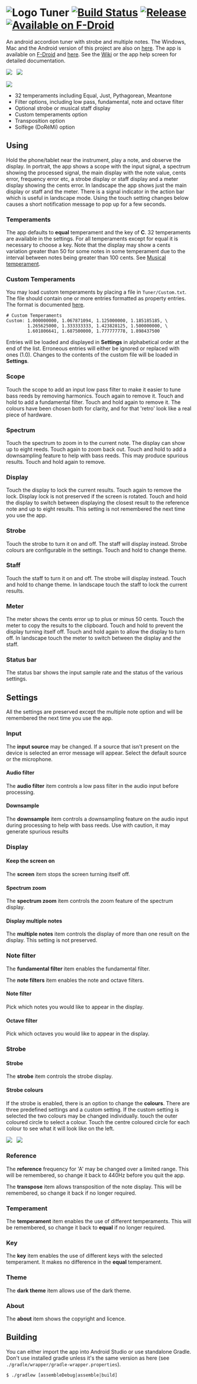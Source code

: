 # ![Logo](src/main/res/drawable-mdpi/ic_launcher.png) Tuner [![Build Status](https://travis-ci.org/billthefarmer/tuner.svg?branch=master)](https://travis-ci.org/billthefarmer/tuner) [![Release](https://img.shields.io/github/release/billthefarmer/tuner.svg?logo=github)](https://github.com/billthefarmer/tuner/releases) [![Available on F-Droid](https://f-droid.org/wiki/images/c/ca/F-Droid-button_available-on_smaller.png)](https://f-droid.org/packages/org.billthefarmer.tuner)

An android accordion tuner with strobe and multiple notes. The
Windows, Mac and the Android version of this project are also on
[here](https://github.com/billthefarmer/ctuner
"https://github.com/billthefarmer/ctuner"). The app is available on
[F-Droid](https://f-droid.org/packages/org.billthefarmer.tuner)
and [here](https://github.com/billthefarmer/tuner/releases). See the
[Wiki](https://github.com/billthefarmer/tuner/wiki) or the app help
screen for detailed documentation.

![](https://github.com/billthefarmer/billthefarmer.github.io/raw/master/images/Tuner-portrait.png)
&nbsp;
![](https://github.com/billthefarmer/billthefarmer.github.io/raw/master/images/Tuner-settings.png)

![](https://github.com/billthefarmer/billthefarmer.github.io/raw/master/images/Tuner-landscape.png)

 * 32 temperaments including Equal, Just, Pythagorean, Meantone
 * Filter options, including low pass, fundamental, note and octave filter
 * Optional strobe or musical staff display
 * Custom temperaments option
 * Transposition option
 * Solfège (DoRéMi) option

## Using

Hold the phone/tablet near the instrument, play a note, and observe
the display. In portrait, the app shows a scope with the input signal,
a spectrum showing the processed signal, the main display with the
note value, cents error, frequency error etc, a strobe display or
staff display and a meter display showing the cents error. In
landscape the app shows just the main display or staff and the
meter. There is a signal indicator in the action bar which is useful
in landscape mode. Using the touch setting changes below causes a
short notification message to pop up for a few seconds.

### Temperaments

The app defaults to **equal** temperament and the key of **C**. 32
temperaments are available in the settings. For all temperaments
except for equal it is necessary to choose a key.  Note that the
display may show a cents variation greater than 50 for some notes in
some temperament due to the interval between notes being greater than
100 cents. See [Musical
temperament](https://en.wikipedia.org/wiki/Musical_temperament).

### Custom Temperaments

You may load custom temperaments by placing a file in
`Tuner/Custom.txt`. The file should contain one or more entries
formatted as property entries. The format is documented
[here](https://developer.android.com/reference/java/util/Properties#load\(java.io.Reader\)).

```properties
# Custom Temperaments
Custom: 1.000000000, 1.067871094, 1.125000000, 1.185185185, \
        1.265625000, 1.333333333, 1.423828125, 1.500000000, \
        1.601806641, 1.687500000, 1.777777778, 1.898437500
```

Entries will be loaded and displayed in **Settings** in alphabetical
order at the end of the list. Erroneous entries will either be ignored
or replaced with ones (1.0). Changes to the contents of the custom
file will be loaded in **Settings**.

### Scope

Touch the scope to add an input low pass filter to make it easier to
tune bass reeds by removing harmonics. Touch again to remove it. Touch
and hold to add a fundamental filter. Touch and hold again to remove
it. The colours have been chosen both for clarity, and for that
'retro' look like a real piece of hardware.

### Spectrum

Touch the spectrum to zoom in to the current note. The display can
show up to eight reeds. Touch again to zoom back out. Touch and hold
to add a downsampling feature to help with bass reeds. This may
produce spurious results. Touch and hold again to remove.

### Display

Touch the display to lock the current results. Touch again to remove
the lock. Display lock is not preserved if the screen is
rotated. Touch and hold the display to switch between displaying the
closest result to the reference note and up to eight results. This
setting is not remembered the next time you use the app.

### Strobe

Touch the strobe to turn it on and off. The staff will display
instead. Strobe colours are configurable in the settings. Touch and
hold to change theme.

### Staff

Touch the staff to turn it on and off. The strobe will display instead.
Touch and hold to change theme. In landscape touch the staff to lock the
current results.

### Meter

The meter shows the cents error up to plus or minus 50 cents. Touch
the meter to copy the results to the clipboard. Touch and hold to
prevent the display turning itself off. Touch and hold again to allow
the display to turn off. In landscape touch the meter to switch between
the display and the staff.

### Status bar

The status bar shows the input sample rate and the status of the
various settings.

Settings
--------

All the settings are preserved except the multiple note option and
will be remembered the next time you use the app.

### Input

The **input source** may be changed. If a source that isn't present on
the device is selected an error message will appear. Select the
default source or the microphone.

#### Audio filter

The **audio filter** item controls a low pass filter in the audio
input before processing.

#### Downsample

The **downsample** item controls a downsampling feature on the audio
input during processing to help with bass reeds. Use with caution, it
may generate spurious results

### Display

#### Keep the screen on

The **screen** item stops the screen turning itself off.

#### Spectrum zoom

The **spectrum zoom** item controls the zoom feature of the spectrum
display.

#### Display multiple notes

The **multiple notes** item controls the display of more than one
result on the display. This setting is not preserved.

### Note filter

The **fundamental filter** item enables the fundamental filter.

The **note filters** item enables the note and octave filters.

#### Note filter

Pick which notes you would like to appear in the display.

#### Octave filter

Pick which octaves you would like to appear in the display.

### Strobe

#### Strobe

The **strobe** item controls the strobe display.

#### Strobe colours

If the strobe is enabled, there is an option to change the
**colours**. There are three predefined settings and a custom
setting. If the custom setting is selected the two colours may be
changed individually. touch the outer coloured circle to select a
colour. Touch the centre coloured circle for each colour to see what
it will look like on the left.

![](https://github.com/billthefarmer/billthefarmer.github.io/raw/master/images/Tuner-reference.png) &nbsp; ![](https://github.com/billthefarmer/billthefarmer.github.io/raw/master/images/Tuner-transpose.png)

### Reference

The **reference** frequency for 'A' may be changed over a limited
range. This will be remembered, so change it back to 440Hz before you
quit the app.

The **transpose** item allows transposition of the note display. This
will be remembered, so change it back if no longer required.

### Temperament

The **temperament** item enables the use of different
temperaments. This will be remembered, so change it back to **equal**
if no longer required.

### Key

The **key** item enables the use of different keys with the selected
temperament. It makes no difference in the **equal** temperament.

### Theme

The **dark theme** item allows use of the dark theme.

### About

The **about** item shows the copyright and licence.

## Building

You can either import the app into Android Studio or use standalone Gradle.
Don't use installed gradle unless it's the same version as here (see
`./gradle/wrapper/gradle-wrapper.properties`).

```shell
$ ./gradlew [assembleDebug|assemble|build]
```
